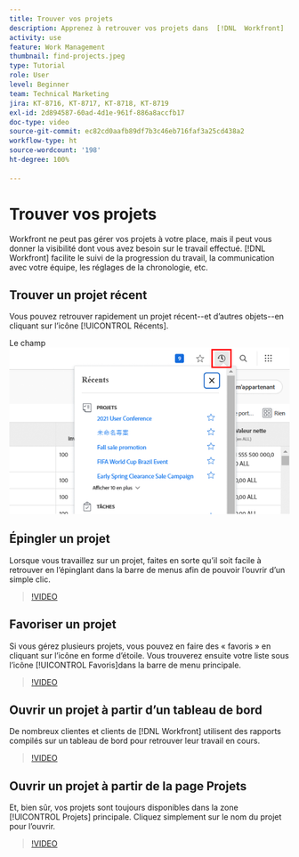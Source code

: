 ```yaml
---
title: Trouver vos projets
description: Apprenez à retrouver vos projets dans  [!DNL  Workfront]  à l'aide d'épingles, de favoris, de tableaux de bord et de la page [!UICONTROL Projets].
activity: use
feature: Work Management
thumbnail: find-projects.jpeg
type: Tutorial
role: User
level: Beginner
team: Technical Marketing
jira: KT-8716, KT-8717, KT-8718, KT-8719
exl-id: 2d894587-60ad-4d1e-961f-886a8accfb17
doc-type: video
source-git-commit: ec82cd0aafb89df7b3c46eb716faf3a25cd438a2
workflow-type: ht
source-wordcount: '198'
ht-degree: 100%

---
```


# Trouver vos projets

Workfront ne peut pas gérer vos projets à votre place, mais il peut vous donner la visibilité dont vous avez besoin sur le travail effectué. [!DNL Workfront] facilite le suivi de la progression du travail, la communication avec votre équipe, les réglages de la chronologie, etc.

<!---
In this section, you will learn how to:

Find your projects in [!DNL Workfront]
Make your project visible to stakeholders
Find project communications
Use [!DNL Workfront] features when reviewing the task list to monitor project progress
--->

## Trouver un projet récent

Vous pouvez retrouver rapidement un projet récent--et d’autres objets--en cliquant sur l’icône [!UICONTROL Récents].

Le champ ![[!UICONTROL Statut] a été élargi dans l’en-tête du projet](assets/recents.png)

## Épingler un projet

Lorsque vous travaillez sur un projet, faites en sorte qu’il soit facile à retrouver en l’épinglant dans la barre de menus afin de pouvoir l’ouvrir d’un simple clic.

>[!VIDEO](https://video.tv.adobe.com/v/335038/?quality=12&learn=on)

## Favoriser un projet

Si vous gérez plusieurs projets, vous pouvez en faire des « favoris » en cliquant sur l’icône en forme d’étoile. Vous trouverez ensuite votre liste sous l’icône [!UICONTROL Favoris]dans la barre de menu principale.

>[!VIDEO](https://video.tv.adobe.com/v/335039/?quality=12&learn=on)


## Ouvrir un projet à partir d’un tableau de bord

De nombreux clientes et clients de [!DNL Workfront] utilisent des rapports compilés sur un tableau de bord pour retrouver leur travail en cours.

>[!VIDEO](https://video.tv.adobe.com/v/335041/?quality=12&learn=on)


## Ouvrir un projet à partir de la page Projets

Et, bien sûr, vos projets sont toujours disponibles dans la zone [!UICONTROL Projets] principale. Cliquez simplement sur le nom du projet pour l’ouvrir.

>[!VIDEO](https://video.tv.adobe.com/v/335040/?quality=12&learn=on)
